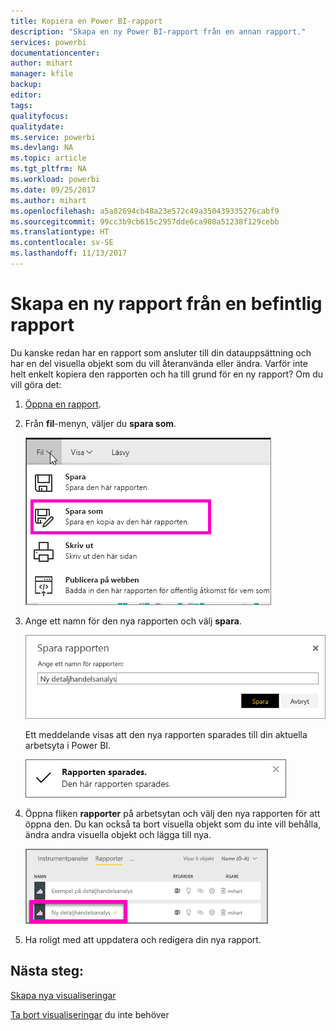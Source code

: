 ```yaml
---
title: Kopiera en Power BI-rapport
description: "Skapa en ny Power BI-rapport från en annan rapport."
services: powerbi
documentationcenter: 
author: mihart
manager: kfile
backup: 
editor: 
tags: 
qualityfocus: 
qualitydate: 
ms.service: powerbi
ms.devlang: NA
ms.topic: article
ms.tgt_pltfrm: NA
ms.workload: powerbi
ms.date: 09/25/2017
ms.author: mihart
ms.openlocfilehash: a5a82694cb48a23e572c49a350439335276cabf9
ms.sourcegitcommit: 99cc3b9cb615c2957dde6ca908a51238f129cebb
ms.translationtype: HT
ms.contentlocale: sv-SE
ms.lasthandoff: 11/13/2017
---
```

# <a name="create-a-new-report-from-an-existing-report"></a>Skapa en ny rapport från en befintlig rapport
Du kanske redan har en rapport som ansluter till din datauppsättning och har en del visuella objekt som du vill återanvända eller ändra.  Varför inte helt enkelt kopiera den rapporten och ha till grund för en ny rapport?  Om du vill göra det:

1. [Öppna en rapport](service-report-open-in-reading-view.md).
2. Från **fil**-menyn, väljer du **spara som**.
   
   ![](media/power-bi-report-copy/powerbi-save-as.png)
3. Ange ett namn för den nya rapporten och välj **spara**.
   
   ![](media/power-bi-report-copy/savereport.png)
   
   Ett meddelande visas att den nya rapporten sparades till din aktuella arbetsyta i Power BI.
   
   ![](media/power-bi-report-copy/savesuccess1.png)
4. Öppna fliken **rapporter** på arbetsytan och välj den nya rapporten för att öppna den. Du kan också ta bort visuella objekt som du inte vill behålla, ändra andra visuella objekt och lägga till nya.
   
   ![](media/power-bi-report-copy/power-bi-workspace.png)
5. Ha roligt med att uppdatera och redigera din nya rapport.

## <a name="next-steps"></a>Nästa steg:
[Skapa nya visualiseringar](power-bi-report-add-visualizations-ii.md)

[Ta bort visualiseringar](service-delete.md) du inte behöver

